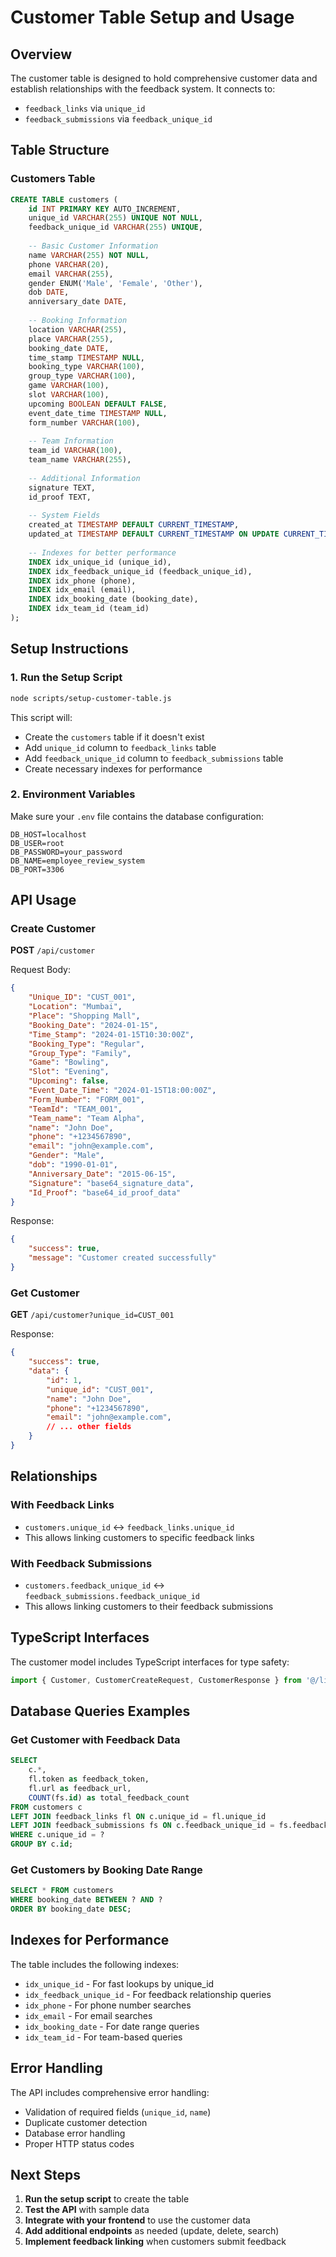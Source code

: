 # Customer Table Setup and Usage

## Overview

The customer table is designed to hold comprehensive customer data and establish relationships with the feedback system. It connects to:
- `feedback_links` via `unique_id`
- `feedback_submissions` via `feedback_unique_id`

## Table Structure

### Customers Table
```sql
CREATE TABLE customers (
    id INT PRIMARY KEY AUTO_INCREMENT,
    unique_id VARCHAR(255) UNIQUE NOT NULL,
    feedback_unique_id VARCHAR(255) UNIQUE,
    
    -- Basic Customer Information
    name VARCHAR(255) NOT NULL,
    phone VARCHAR(20),
    email VARCHAR(255),
    gender ENUM('Male', 'Female', 'Other'),
    dob DATE,
    anniversary_date DATE,
    
    -- Booking Information
    location VARCHAR(255),
    place VARCHAR(255),
    booking_date DATE,
    time_stamp TIMESTAMP NULL,
    booking_type VARCHAR(100),
    group_type VARCHAR(100),
    game VARCHAR(100),
    slot VARCHAR(100),
    upcoming BOOLEAN DEFAULT FALSE,
    event_date_time TIMESTAMP NULL,
    form_number VARCHAR(100),
    
    -- Team Information
    team_id VARCHAR(100),
    team_name VARCHAR(255),
    
    -- Additional Information
    signature TEXT,
    id_proof TEXT,
    
    -- System Fields
    created_at TIMESTAMP DEFAULT CURRENT_TIMESTAMP,
    updated_at TIMESTAMP DEFAULT CURRENT_TIMESTAMP ON UPDATE CURRENT_TIMESTAMP,
    
    -- Indexes for better performance
    INDEX idx_unique_id (unique_id),
    INDEX idx_feedback_unique_id (feedback_unique_id),
    INDEX idx_phone (phone),
    INDEX idx_email (email),
    INDEX idx_booking_date (booking_date),
    INDEX idx_team_id (team_id)
);
```

## Setup Instructions

### 1. Run the Setup Script
```bash
node scripts/setup-customer-table.js
```

This script will:
- Create the `customers` table if it doesn't exist
- Add `unique_id` column to `feedback_links` table
- Add `feedback_unique_id` column to `feedback_submissions` table
- Create necessary indexes for performance

### 2. Environment Variables
Make sure your `.env` file contains the database configuration:
```env
DB_HOST=localhost
DB_USER=root
DB_PASSWORD=your_password
DB_NAME=employee_review_system
DB_PORT=3306
```

## API Usage

### Create Customer
**POST** `/api/customer`

Request Body:
```json
{
    "Unique_ID": "CUST_001",
    "Location": "Mumbai",
    "Place": "Shopping Mall",
    "Booking_Date": "2024-01-15",
    "Time_Stamp": "2024-01-15T10:30:00Z",
    "Booking_Type": "Regular",
    "Group_Type": "Family",
    "Game": "Bowling",
    "Slot": "Evening",
    "Upcoming": false,
    "Event_Date_Time": "2024-01-15T18:00:00Z",
    "Form_Number": "FORM_001",
    "TeamId": "TEAM_001",
    "Team_name": "Team Alpha",
    "name": "John Doe",
    "phone": "+1234567890",
    "email": "john@example.com",
    "Gender": "Male",
    "dob": "1990-01-01",
    "Anniversary_Date": "2015-06-15",
    "Signature": "base64_signature_data",
    "Id_Proof": "base64_id_proof_data"
}
```

Response:
```json
{
    "success": true,
    "message": "Customer created successfully"
}
```

### Get Customer
**GET** `/api/customer?unique_id=CUST_001`

Response:
```json
{
    "success": true,
    "data": {
        "id": 1,
        "unique_id": "CUST_001",
        "name": "John Doe",
        "phone": "+1234567890",
        "email": "john@example.com",
        // ... other fields
    }
}
```

## Relationships

### With Feedback Links
- `customers.unique_id` ↔ `feedback_links.unique_id`
- This allows linking customers to specific feedback links

### With Feedback Submissions
- `customers.feedback_unique_id` ↔ `feedback_submissions.feedback_unique_id`
- This allows linking customers to their feedback submissions

## TypeScript Interfaces

The customer model includes TypeScript interfaces for type safety:

```typescript
import { Customer, CustomerCreateRequest, CustomerResponse } from '@/lib/models/customer';
```

## Database Queries Examples

### Get Customer with Feedback Data
```sql
SELECT 
    c.*,
    fl.token as feedback_token,
    fl.url as feedback_url,
    COUNT(fs.id) as total_feedback_count
FROM customers c
LEFT JOIN feedback_links fl ON c.unique_id = fl.unique_id
LEFT JOIN feedback_submissions fs ON c.feedback_unique_id = fs.feedback_unique_id
WHERE c.unique_id = ?
GROUP BY c.id;
```

### Get Customers by Booking Date Range
```sql
SELECT * FROM customers 
WHERE booking_date BETWEEN ? AND ?
ORDER BY booking_date DESC;
```

## Indexes for Performance

The table includes the following indexes:
- `idx_unique_id` - For fast lookups by unique_id
- `idx_feedback_unique_id` - For feedback relationship queries
- `idx_phone` - For phone number searches
- `idx_email` - For email searches
- `idx_booking_date` - For date range queries
- `idx_team_id` - For team-based queries

## Error Handling

The API includes comprehensive error handling:
- Validation of required fields (`unique_id`, `name`)
- Duplicate customer detection
- Database error handling
- Proper HTTP status codes

## Next Steps

1. **Run the setup script** to create the table
2. **Test the API** with sample data
3. **Integrate with your frontend** to use the customer data
4. **Add additional endpoints** as needed (update, delete, search)
5. **Implement feedback linking** when customers submit feedback 